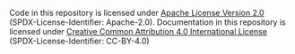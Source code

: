 Code in this repository is licensed under [Apache License Version 2.0](LICENSE-code) (SPDX-License-Identifier: Apache-2.0).
Documentation in this repository is licensed under [Creative Common Attribution 4.0 International License](LICENSE-document) (SPDX-License-Identifier: CC-BY-4.0)